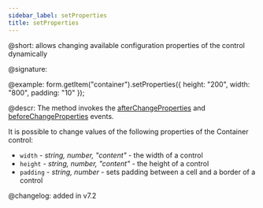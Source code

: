```yaml
---
sidebar_label: setProperties
title: setProperties
---
```


@short: allows changing available configuration properties of the control dynamically

@signature:

@example:
form.getItem("container").setProperties({
    height: "200", 
    width: "800",
    padding: "10"
});

@descr:
The method invokes the [afterChangeProperties](form/api/container/container_afterchangeproperties_event.md) and [beforeChangeProperties](form/api/container/container_beforechangeproperties_event.md) events.

It is possible to change values of the following properties of the Container control:

- `width` - *string, number, "content"* - the width of a control 
- `height` - *string, number, "content"* - the height of a control 
- `padding` - *string, number* - sets padding between a cell and a border of a control
  
@changelog: added in v7.2

